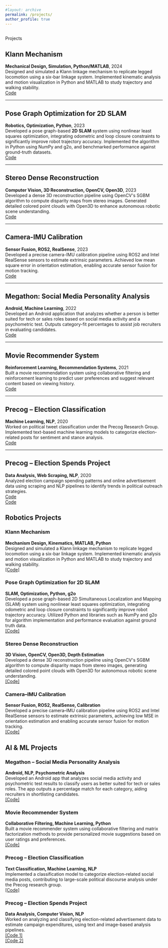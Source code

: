 ```yaml
---
#layout: archive
permalink: /projects/
author_profile: true
---
```


<div class="recent_updates" style="margin-top:30px;">Projects</div>

## Klann Mechanism
**Mechanical Design, Simulation, Python/MATLAB**, 2024  
<span class="research-text">
Designed and simulated a Klann linkage mechanism to replicate legged locomotion using a six-bar linkage system. 
Implemented kinematic analysis and motion visualization in Python and MATLAB to study trajectory and walking stability.
</span>  
<a target="_blank" class="tab_paper" href="https://github.com/yourusername/klann-mechanism">Code</a>

---

## Pose Graph Optimization for 2D SLAM
**Robotics, Optimization, Python**, 2023  
<span class="research-text">
Developed a pose graph-based <b>2D SLAM</b> system using nonlinear least squares optimization, integrating odometric and loop closure constraints to significantly improve robot trajectory accuracy.
Implemented the algorithm in Python using NumPy and g2o, and benchmarked performance against ground-truth datasets.
</span>  
<a target="_blank" class="tab_paper" href="https://github.com/bollimuntha-shreya/Ro-Bots/tree/main/icp-slam-the-ro-bots">Code</a>

---

## Stereo Dense Reconstruction
**Computer Vision, 3D Reconstruction, OpenCV, Open3D**, 2023  
<span class="research-text">
Developed a dense 3D reconstruction pipeline using OpenCV's SGBM algorithm to compute disparity maps from stereo images. 
Generated detailed colored point clouds with Open3D to enhance autonomous robotic scene understanding.
</span>  
<a target="_blank" class="tab_paper" href="https://github.com/bollimuntha-shreya/Ro-Bots/tree/main/stereo-dense-reconstruction-the-ro-bots">Code</a>

---

## Camera-IMU Calibration
**Sensor Fusion, ROS2, RealSense**, 2023  
<span class="research-text">
Developed a precise camera-IMU calibration pipeline using ROS2 and Intel RealSense sensors to estimate extrinsic parameters. 
Achieved low mean square error in orientation estimation, enabling accurate sensor fusion for motion tracking.
</span>  
<a target="_blank" class="tab_paper" href="https://github.com/bollimuntha-shreya/Ro-Bots/tree/main/imu-camera-callibration-the-ro-bots">Code</a>

---

## Megathon: Social Media Personality Analysis
**Android, Machine Learning**, 2022  
<span class="research-text">
Developed an Android application that analyzes whether a person is better suited for tech or sales roles based on social media activity and a psychometric test. 
Outputs category-fit percentages to assist job recruiters in evaluating candidates.
</span>  
<a target="_blank" class="tab_paper" href="https://github.com/bollimuntha-shreya/Social-Media-Personality-Analysis">Code</a>

---

## Movie Recommender System
**Reinforcement Learning, Recommendation Systems**, 2021  
<span class="research-text">
Built a movie recommendation system using collaborative filtering and reinforcement learning to predict user preferences and suggest relevant content based on viewing history.
</span>  
<a target="_blank" class="tab_paper" href="https://github.com/bollimuntha-shreya/Recommender-Systems">Code</a>

---

## Precog – Election Classification
**Machine Learning, NLP**, 2020  
<span class="research-text">
Worked on political tweet classification under the Precog Research Group. 
Implemented text-based machine learning models to categorize election-related posts for sentiment and stance analysis.
</span>  
<a target="_blank" class="tab_paper" href="https://github.com/bollimuntha-shreya/Election-Classification">Code</a>

---

## Precog – Election Spends Project
**Data Analysis, Web Scraping, NLP**, 2020  
<span class="research-text">
Analyzed election campaign spending patterns and online advertisement data using scraping and NLP pipelines to identify trends in political outreach strategies.
</span>  
<a target="_blank" class="tab_paper" href="https://github.com/harsha20032020/ElectionsSpendsProject">Code</a>  
<a target="_blank" class="tab_paper" href="https://github.com/harsha20032020/Election-Ads/tree/main">Code</a>


<!-- # Projects -->

## Robotics Projects

### Klann Mechanism  
**Mechanism Design, Kinematics, MATLAB, Python**  
<span class="research-text">
Designed and simulated a Klann linkage mechanism to replicate legged locomotion using a six-bar linkage system. Implemented kinematic analysis and motion visualization in Python and MATLAB to study trajectory and walking stability.  
<a href="https://github.com/yourusername/klann-mechanism" target="_blank">[Code]</a>
</span>

### Pose Graph Optimization for 2D SLAM  
**SLAM, Optimization, Python, g2o**  
<span class="research-text">
Developed a pose graph-based 2D Simultaneous Localization and Mapping (SLAM) system using nonlinear least squares optimization, integrating odometric and loop closure constraints to significantly improve robot trajectory accuracy. Utilized Python and libraries such as NumPy and g2o for algorithm implementation and performance evaluation against ground truth data.  
<a href="https://github.com/bollimuntha-shreya/Ro-Bots/tree/main/icp-slam-the-ro-bots" target="_blank">[Code]</a>
</span>

### Stereo Dense Reconstruction  
**3D Vision, OpenCV, Open3D, Depth Estimation**  
<span class="research-text">
Developed a dense 3D reconstruction pipeline using OpenCV's SGBM algorithm to compute disparity maps from stereo images, generating detailed colored point clouds with Open3D for autonomous robotic scene understanding.  
<a href="https://github.com/bollimuntha-shreya/Ro-Bots/tree/main/stereo-dense-reconstruction-the-ro-bots" target="_blank">[Code]</a>
</span>

### Camera–IMU Calibration  
**Sensor Fusion, ROS2, RealSense, Calibration**  
<span class="research-text">
Developed a precise camera–IMU calibration pipeline using ROS2 and Intel RealSense sensors to estimate extrinsic parameters, achieving low MSE in orientation estimation and enabling accurate sensor fusion for motion tracking.  
<a href="https://github.com/bollimuntha-shreya/Ro-Bots/tree/main/imu-camera-callibration-the-ro-bots" target="_blank">[Code]</a>
</span>


## AI & ML Projects

### Megathon – Social Media Personality Analysis  
**Android, NLP, Psychometric Analysis**  
<span class="research-text">
Developed an Android app that analyzes social media activity and psychometric test results to classify users as better suited for tech or sales roles. The app outputs a percentage match for each category, aiding recruiters in shortlisting candidates.  
<a href="https://github.com/bollimuntha-shreya/Social-Media-Personality-Analysis" target="_blank">[Code]</a>
</span>

### Movie Recommender System  
**Collaborative Filtering, Machine Learning, Python**  
<span class="research-text">
Built a movie recommender system using collaborative filtering and matrix factorization methods to provide personalized movie suggestions based on user ratings and preferences.  
<a href="https://github.com/bollimuntha-shreya/Recommender-Systems" target="_blank">[Code]</a>
</span>

### Precog – Election Classification  
**Text Classification, Machine Learning, NLP**  
<span class="research-text">
Implemented a classification model to categorize election-related social media posts, contributing to large-scale political discourse analysis under the Precog research group.  
<a href="https://github.com/bollimuntha-shreya/Election-Classification" target="_blank">[Code]</a>
</span>

### Precog – Election Spends Project  
**Data Analysis, Computer Vision, NLP**  
<span class="research-text">
Worked on analyzing and classifying election-related advertisement data to estimate campaign expenditures, using text and image-based analysis pipelines.  
<a href="https://github.com/harsha20032020/ElectionsSpendsProject" target="_blank">[Code 1]</a>  
<a href="https://github.com/harsha20032020/Election-Ads/" target="_blank">[Code 2]</a>
</span>
